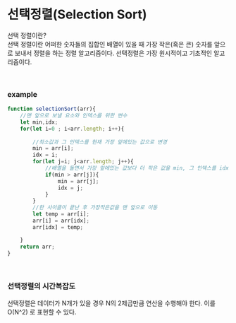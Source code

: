 # 선택정렬(Selection Sort)

선택 정렬이란?  
선택 정렬이란 어떠한 숫자들의 집합인 배열이 있을 때 가장 작은(혹은 큰) 숫자를 앞으로 보내서 정렬을 하는 정렬 알고리즘이다. 선택정렬은 가장 원시적이고 기초적인 알고리즘이다.

<br/>

### example
```js
function selectionSort(arr){
    //맨 앞으로 보낼 요소와 인덱스를 위한 변수
    let min,idx;
    for(let i=0 ; i<arr.length; i++){
        
        //최소값과 그 인덱스를 현재 가장 앞에있는 값으로 변경
        min = arr[i];
        idx = i;
        for(let j=i; j<arr.length; j++){
            //배열을 돌면서 가장 앞에있는 값보다 더 작은 값을 min, 그 인덱스를 idx에 저장
            if(min > arr[j]){ 
                min = arr[j];
                idx = j;
            }
        }
        //한 사이클이 끝난 후 가장작은값을 맨 앞으로 이동
        let temp = arr[i];
        arr[i] = arr[idx];
        arr[idx] = temp;

    }
    return arr;
}
```

<br/>

### 선택정렬의 시간복잡도
선택정렬은 데이터가 N개가 있을 경우 N의 2제곱만큼 연산을 수행해야 한다. 이를 O(N^2) 로 표현할 수 있다.

